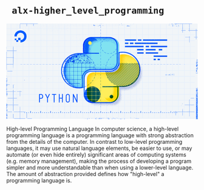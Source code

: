 # ``` alx-higher_level_programming```

<img src="https://github.com/Buskimane/alx-higher_level_programming/blob/master/LTKgFPmsQffxshHKtDFT1Qc8.png" alt="Alt text" title="Optional title">

High-level Programming Language In computer science, a high-level programming language is a programming language with strong abstraction from the details of the computer. In contrast to low-level programming languages, it may use natural language elements, be easier to use, or may automate (or even hide entirely) significant areas of computing systems (e.g. memory management), making the process of developing a program simpler and more understandable than when using a lower-level language. The amount of abstraction provided defines how "high-level" a programming language is.
